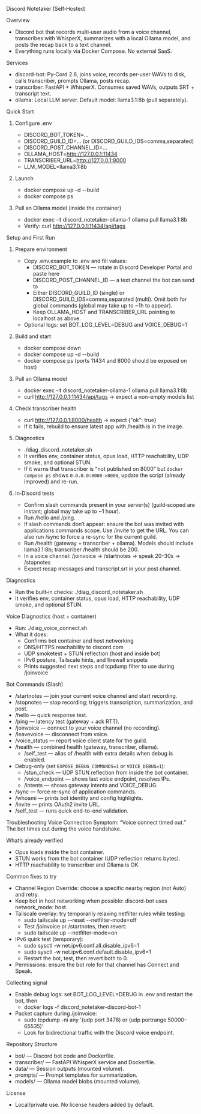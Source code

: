 Discord Notetaker (Self‑Hosted)

Overview
- Discord bot that records multi‑user audio from a voice channel, transcribes with WhisperX, summarizes with a local Ollama model, and posts the recap back to a text channel.
- Everything runs locally via Docker Compose. No external SaaS.

Services
- discord-bot: Py‑Cord 2.6, joins voice, records per‑user WAVs to disk, calls transcriber, prompts Ollama, posts recap.
- transcriber: FastAPI + WhisperX. Consumes saved WAVs, outputs SRT + transcript text.
- ollama: Local LLM server. Default model: llama3.1:8b (pull separately).

Quick Start
1) Configure .env
   - DISCORD_BOT_TOKEN=…
   - DISCORD_GUILD_ID=… (or DISCORD_GUILD_IDS=comma,separated)
   - DISCORD_POST_CHANNEL_ID=…
   - OLLAMA_HOST=http://127.0.0.1:11434
   - TRANSCRIBER_URL=http://127.0.0.1:8000
   - LLM_MODEL=llama3.1:8b

2) Launch
   - docker compose up -d --build
   - docker compose ps

3) Pull an Ollama model (inside the container)
   - docker exec -it discord_notetaker-ollama-1 ollama pull llama3.1:8b
   - Verify: curl http://127.0.0.1:11434/api/tags

Setup and First Run
1) Prepare environment
   - Copy .env.example to .env and fill values:
     - DISCORD_BOT_TOKEN — rotate in Discord Developer Portal and paste here
     - DISCORD_POST_CHANNEL_ID — a text channel the bot can send to
     - Either DISCORD_GUILD_ID (single) or DISCORD_GUILD_IDS=comma,separated (multi). Omit both for global commands (global may take up to ~1h to appear).
     - Keep OLLAMA_HOST and TRANSCRIBER_URL pointing to localhost as above.
   - Optional logs: set BOT_LOG_LEVEL=DEBUG and VOICE_DEBUG=1

2) Build and start
   - docker compose down
   - docker compose up -d --build
   - docker compose ps (ports 11434 and 8000 should be exposed on host)

3) Pull an Ollama model
   - docker exec -it discord_notetaker-ollama-1 ollama pull llama3.1:8b
   - curl http://127.0.0.1:11434/api/tags → expect a non-empty models list

4) Check transcriber health
   - curl http://127.0.0.1:8000/health → expect {"ok": true}
   - If it fails, rebuild to ensure latest app with /health is in the image.

5) Diagnostics
   - ./diag_discord_notetaker.sh
   - It verifies env, container status, opus load, HTTP reachability, UDP smoke, and optional STUN.
   - If it warns that transcriber is “not published on 8000” but `docker compose ps` shows `0.0.0.0:8000->8000`, update the script (already improved) and re-run.

6) In‑Discord tests
   - Confirm slash commands present in your server(s) (guild‑scoped are instant; global may take up to ~1 hour).
   - Run /hello and /ping.
   - If slash commands don’t appear: ensure the bot was invited with applications.commands scope. Use /invite to get the URL. You can also run /sync to force a re-sync for the current guild.
   - Run /health (gateway + transcriber + ollama). Models should include llama3.1:8b; transcriber /health should be 200.
   - In a voice channel: /joinvoice → /startnotes → speak 20–30s → /stopnotes
   - Expect recap messages and transcript.srt in your post channel.

Diagnostics
- Run the built‑in checks: ./diag_discord_notetaker.sh
- It verifies env, container status, opus load, HTTP reachability, UDP smoke, and optional STUN.

Voice Diagnostics (host + container)
- Run: ./diag_voice_connect.sh
- What it does:
  - Confirms bot container and host networking
  - DNS/HTTPS reachability to discord.com
  - UDP smoketest + STUN reflection (host and inside bot)
  - IPv6 posture, Tailscale hints, and firewall snippets
  - Prints suggested next steps and tcpdump filter to use during /joinvoice

Bot Commands (Slash)
- /startnotes — join your current voice channel and start recording.
- /stopnotes — stop recording; triggers transcription, summarization, and post.
- /hello — quick response test.
- /ping — latency test (gateway + ack RTT).
- /joinvoice — connect to your voice channel (no recording).
- /leavevoice — disconnect from voice.
- /voice_status — report voice client state for the guild.
- /health — combined health (gateway, transcriber, ollama).
  - /self_test — alias of /health with extra details when debug is enabled.
- Debug-only (set `EXPOSE_DEBUG_COMMANDS=1` or `VOICE_DEBUG=1`):
  - /stun_check — UDP STUN reflection from inside the bot container.
  - /voice_endpoint — shows last voice endpoint, resolves IPs.
  - /intents — shows gateway intents and VOICE_DEBUG.
 - /sync — force re-sync of application commands.
 - /whoami — prints bot identity and config highlights.
 - /invite — prints OAuth2 invite URL.
 - /self_test — runs quick end-to-end validation.

Troubleshooting Voice Connection
Symptom: “Voice connect timed out.” The bot times out during the voice handshake.

What’s already verified
- Opus loads inside the bot container.
- STUN works from the bot container (UDP reflection returns bytes).
- HTTP reachability to transcriber and Ollama is OK.

Common fixes to try
- Channel Region Override: choose a specific nearby region (not Auto) and retry.
- Keep bot in host networking when possible: discord-bot uses network_mode: host.
- Tailscale overlay: try temporarily relaxing netfilter rules while testing:
  - sudo tailscale up --reset --netfilter-mode=off
  - Test /joinvoice or /startnotes, then revert:
  - sudo tailscale up --netfilter-mode=on
- IPv6 quirk test (temporary):
  - sudo sysctl -w net.ipv6.conf.all.disable_ipv6=1
  - sudo sysctl -w net.ipv6.conf.default.disable_ipv6=1
  - Restart the bot, test, then revert both to 0.
- Permissions: ensure the bot role for that channel has Connect and Speak.

Collecting signal
- Enable debug logs: set BOT_LOG_LEVEL=DEBUG in .env and restart the bot, then
  - docker logs -f discord_notetaker-discord-bot-1
- Packet capture during /joinvoice:
  - sudo tcpdump -ni any '(udp port 3478) or (udp portrange 50000-65535)'
  - Look for bidirectional traffic with the Discord voice endpoint.

Repository Structure
- bot/ — Discord bot code and Dockerfile.
- transcriber/ — FastAPI WhisperX service and Dockerfile.
- data/ — Session outputs (mounted volume).
- prompts/ — Prompt templates for summarization.
- models/ — Ollama model blobs (mounted volume).

License
- Local/private use. No license headers added by default.
